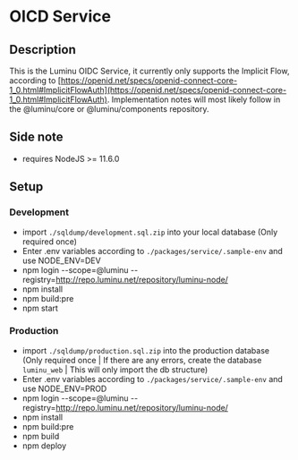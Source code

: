 # OICD Service

## Description

This is the Luminu OIDC Service, it currently only supports the Implicit Flow, according to [https://openid.net/specs/openid-connect-core-1_0.html#ImplicitFlowAuth](https://openid.net/specs/openid-connect-core-1_0.html#ImplicitFlowAuth).
Implementation notes will most likely follow in the @luminu/core or @luminu/components repository.

## Side note

-   requires NodeJS >= 11.6.0

## Setup

### Development

-   import `./sqldump/development.sql.zip` into your local database (Only required once)
-   Enter .env variables according to `./packages/service/.sample-env` and use NODE_ENV=DEV
-   npm login --scope=@luminu --registry=http://repo.luminu.net/repository/luminu-node/
-   npm install
-   npm build:pre
-   npm start

### Production

-   import `./sqldump/production.sql.zip` into the production database (Only required once | If there are any errors, create the database `luminu_web` | This will only import the db structure)
-   Enter .env variables according to `./packages/service/.sample-env` and use NODE_ENV=PROD
-   npm login --scope=@luminu --registry=http://repo.luminu.net/repository/luminu-node/
-   npm install
-   npm build:pre
-   npm build
-   npm deploy
